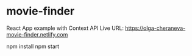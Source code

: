 # movie-finder

React App example with Context API
Live URL: https://olga-cheraneva-movie-finder.netlify.com

npm install
npm start
